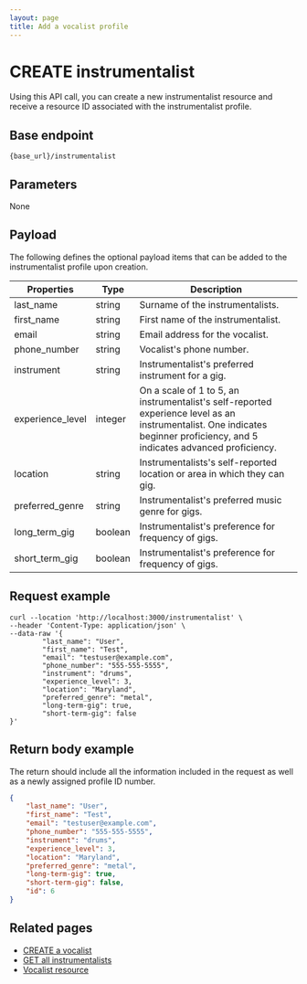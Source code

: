 ```yaml
---
layout: page
title: Add a vocalist profile
---
```


# CREATE instrumentalist

Using this API call, you can create a new instrumentalist resource and receive a resource ID associated with the instrumentalist profile.

## Base endpoint

```shell
{base_url}/instrumentalist
```

## Parameters

None

## Payload

The following defines the optional payload items that can be added to the instrumentalist profile upon creation.

| Properties | Type | Description |
|--- | --- | ---|
| last_name | string | Surname of the instrumentalists.|
| first_name | string | First name of the instrumentalist.|
| email | string | Email address for the vocalist.|
| phone_number | string | Vocalist's phone number. |
| instrument | string | Instrumentalist's preferred instrument for a gig.|
| experience_level | integer | On a scale of 1 to 5, an instrumentalist's self-reported experience level as an instrumentalist. One indicates beginner proficiency, and 5 indicates advanced proficiency.|
| location | string | Instrumentalists's self-reported location or area in which they can gig.|
| preferred_genre | string | Instrumentalist's preferred music genre for gigs.|
| long_term_gig | boolean | Instrumentalist's preference for frequency of gigs.|
| short_term_gig | boolean | Instrumentalist's preference for frequency of gigs.|

## Request example

``` curl
curl --location 'http://localhost:3000/instrumentalist' \
--header 'Content-Type: application/json' \
--data-raw '{
        "last_name": "User",
        "first_name": "Test",
        "email": "testuser@example.com",
        "phone_number": "555-555-5555",
        "instrument": "drums",
        "experience_level": 3,
        "location": "Maryland",
        "preferred_genre": "metal",
        "long-term-gig": true,
        "short-term-gig": false
}'
```

## Return body example

The return should include all the information included in the request as well as a newly assigned profile ID number.

``` json
{
    "last_name": "User",
    "first_name": "Test",
    "email": "testuser@example.com",
    "phone_number": "555-555-5555",
    "instrument": "drums",
    "experience_level": 3,
    "location": "Maryland",
    "preferred_genre": "metal",
    "long-term-gig": true,
    "short-term-gig": false,
    "id": 6
}
```

## Related pages

* [CREATE a vocalist](create-voc.md)
* [GET all instrumentalists](get-all-inst.md)
* [Vocalist resource](vocalist.md)
